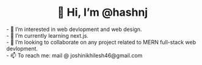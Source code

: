 <h1 align="center">👋 Hi, I’m @hashnj</h1>
<div>- 👀 I’m interested in web devlopment and web design.</div>
<div>- 🌱 I’m currently learning next.js.</div>
<div>- 💞️ I’m looking to collaborate on any project related to MERN full-stack web devlopment.</div>
<div>- 📫 To reach me: mail @ joshinikhilesh46@gmail.com </div>


